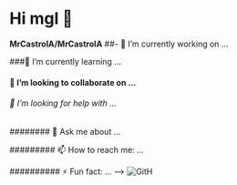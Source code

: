 # Hi mgl 👋


**MrCastroIA/MrCastroIA**
##- 🔭 I’m currently working on ...



###🌱 I’m currently learning ...



#### 👯 I’m looking to collaborate on ...



###### 🤔 I’m looking for help with ...



######## 💬 Ask me about ...



######### 📫 How to reach me: ...



########## ⚡ Fun fact: ...
-->
![GitH](https://github.com/MrCastroIA/MrCastroIA/assets/61329307/9fbe589c-a9f4-430e-bfbd-09fcbc70de9b)


